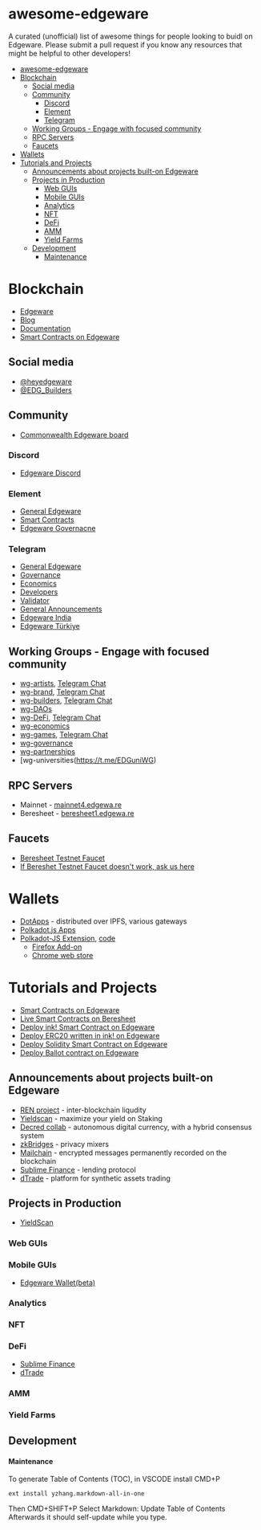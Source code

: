 # awesome-edgeware
A curated (unofficial) list of awesome things for people looking to buidl on Edgeware. Please submit a pull request if you know any resources that might be helpful to other developers!

- [awesome-edgeware](#awesome-edgeware)
- [Blockchain](#blockchain)
  - [Social media](#social-media)
  - [Community](#community)
    - [Discord](#discord)
    - [Element](#element)
    - [Telegram](#telegram)
  - [Working Groups - Engage with focused community](#working-groups---engage-with-focused-community)
  - [RPC Servers](#rpc-servers)
  - [Faucets](#faucets)
- [Wallets](#wallets)
- [Tutorials and Projects](#tutorials-and-projects)
  - [Announcements about projects built-on Edgeware](#announcements-about-projects-built-on-edgeware)
  - [Projects in Production](#projects-in-production)
    - [Web GUIs](#web-guis)
    - [Mobile GUIs](#mobile-guis)
    - [Analytics](#analytics)
    - [NFT](#nft)
    - [DeFi](#defi)
    - [AMM](#amm)
    - [Yield Farms](#yield-farms)
  - [Development](#development)
      - [Maintenance](#maintenance)

# Blockchain
* [Edgeware](https://edgewa.re)
* [Blog](https://blog.edgewa.re/)
* [Documentation](https://docs.edgewa.re)
* [Smart Contracts on Edgeware](https://contracts.edgewa.re)

## Social media
* [@heyedgeware](https://twitter.com/heyedgeware)
* [@EDG_Builders](https://twiter.com/edg_builders)
## Community
* [Commonwealth Edgeware board](https://commonwealth.im/edgeware)

### Discord 
* [Edgeware Discord](https://discord.gg/njDnHDk)

### Element
* [General Edgeware](https://matrix.to/#/!dQIXacXSBDQsPsWEYR:matrix.org?via=matrix.org&via=matrix.parity.io&via=matrix.decent.fund)
* [Smart Contracts](https://matrix.to/#/!tYUCYdSvSYPMjWNDDD:matrix.parity.io?via=matrix.parity.io&via=matrix.org&via=web3.foundation)
* [Edgeware Governacne](https://matrix.to/#/!LKKkaPSDCjOusugedQ:matrix.org?via=matrix.org&via=t2bot.io&via=decent.modular.im)
  
### Telegram
* [General Edgeware](https://t.me/heyedgeware)
* [Governance](https://t.me/EdgewareGWG)
* [Economics](https://t.me/edgewareeconomics)
* [Developers](https://t.me/edg_developers)
* [Validator](https://t.me/EdgewareValidators)
* [General Announcements](https://t.me/edgeware_announcements)
* [Edgeware India](https://t.me/EdgewareIndia)
* [Edgeware Türkiye](https://t.me/EdgewareTUR)

## Working Groups - Engage with focused community
* [wg-artists](https://commonwealth.im/edgeware/discussions/wg-artists), [Telegram Chat](https://t.me/joinchat/GZzH7hjuK8zMssP45b8AEA)
* [wg-brand](https://commonwealth.im/edgeware/discussions/wg-brand), [Telegram Chat](https://t.me/EdgewareAgency)
* [wg-builders](https://commonwealth.im/edgeware/discussions/wg-builders), [Telegram Chat](https://t.me/edg_developers)
* [wg-DAOs](https://commonwealth.im/edgeware/discussions/wg-DAOs)
* [wg-DeFi](https://commonwealth.im/edgeware/discussions/wg-defi), [Telegram Chat](https://t.me/joinchat/JxbeRhwIhsiBQNPNPi4m5g)
* [wg-economics](https://commonwealth.im/edgeware/discussions/wg-economics)
* [wg-games](https://commonwealth.im/edgeware/discussions/wg-games), [Telegram Chat](https://t.me/joinchat/GZzH7kcK0v2JA5yUG3Ttuw)
* [wg-governance](https://commonwealth.im/edgeware/discussions/wg-governance)
* [wg-partnerships](https://commonwealth.im/edgeware/discussions/wg-partnerships)
* [wg-universities(https://t.me/EDGuniWG)

## RPC Servers
* Mainnet - [mainnet4.edgewa.re](wss://mainnet4.edgewa.re)
* Beresheet - [beresheet1.edgewa.re](wss://beresheet1.edgewa.re)

## Faucets
* [Beresheet Testnet Faucet](https://beresheet-faucet.vercel.app/)
* [If Bereshet Testnet Faucet doesn't work, ask us here](https://t.me/edg_developers)
  
# Wallets
* [DotApps](https://dotapps.io/) - distributed over IPFS, various gateways 
* [Polkadot.js Apps](https://polkadot.js.org/apps/)
* [Polkadot-JS Extension](https://polkadot.js.org/extension/), [code](https://github.com/polkadot-js/extension)
  * [Firefox Add-on](https://addons.mozilla.org/en-US/firefox/addon/polkadot-js-extension/)
  * [Chrome web store](https://chrome.google.com/webstore/detail/polkadot%7Bjs%7D-extension/mopnmbcafieddcagagdcbnhejhlodfdd)

# Tutorials and Projects
* [Smart Contracts on Edgeware](https://contracts.edgewa.re)
* [Live Smart Contracts on Beresheet](https://contracts.edgewa.re/#/0/live-deployed-smart-contracts)
* [Deploy ink! Smart Contract on Edgeware](https://contracts.edgewa.re/#/0/introduction)
* [Deploy ERC20 written in ink! on Edgeware](https://contracts.edgewa.re/#/2/introduction)
* [Deploy Solidity Smart Contract on Edgeware](https://contracts.edgewa.re/#/4/evm-introduction)
* [Deploy Ballot contract on Edgeware](https://contracts.edgewa.re/#/5/introduction)
    
## Announcements about projects built-on Edgeware

* [REN project](https://commonwealth.im/edgeware/proposal/discussion/729-edgeware-x-ren-project-collaboration) - inter-blockchain liqudity
* [Yieldscan](https://commonwealth.im/edgeware/proposal/discussion/803-edgeware-integrated-with-yieldscan-) - maximize your yield on Staking
* [Decred collab](https://commonwealth.im/edgeware/proposal/discussion/728-edgeware-x-decred-project-collaboration) - autonomous digital currency, with a hybrid consensus system  
* [zkBridges](https://commonwealth.im/edgeware/proposal/discussion/694-zkbridges) - privacy mixers
* [Mailchain](https://commonwealth.im/edgeware/proposal/discussion/590-mailchain) - encrypted messages permanently recorded on the blockchain
* [Sublime Finance](https://commonwealth.im/edgeware/proposal/discussion/636-announcing-sublime) - lending protocol
* [dTrade](https://commonwealth.im/edgeware/proposal/discussion/810-introducing-dtrade) - platform for synthetic assets trading 

## Projects in Production

* [YieldScan](https://yieldscan-edgeware.vercel.app/)
  
### Web GUIs

### Mobile GUIs

* [Edgeware Wallet(beta)](https://github.com/shekohex/edgeware-wallet)

### Analytics 

### NFT

### DeFi
* [Sublime Finance](https://medium.com/@sublime.finance/announcing-sublime-f9d6fd1abd2f)
* [dTrade](https://commonwealth.im/edgeware/proposal/discussion/810-introducing-dtrade)

### AMM

### Yield Farms

## Development

#### Maintenance

To generate Table of Contents (TOC), in VSCODE install CMD+P 
```
ext install yzhang.markdown-all-in-one
```
Then CMD+SHIFT+P
Select Markdown: Update Table of Contents
Afterwards it should self-update while you type.
